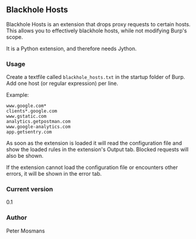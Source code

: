 ## Blackhole Hosts
Blackhole Hosts is an extension that drops proxy requests to certain hosts. This allows you to effectively blackhole hosts, while not modifying Burp's scope.

It is a Python extension, and therefore needs Jython.

### Usage
Create a textfile called `blackhole_hosts.txt` in the startup folder of Burp. Add one host (or regular expression) per line.

Example:
```
www.google.com*
clients*.google.com
www.gstatic.com
analytics.getpostman.com
www.google-analytics.com
app.getsentry.com
```

As soon as the extension is loaded it will read the configuration file and show the loaded rules in the extension's Output tab. Blocked requests will also be shown.

If the extension cannot load the configuration file or encounters other errors, it will be shown in the error tab.


### Current version
0.1

### Author
Peter Mosmans


